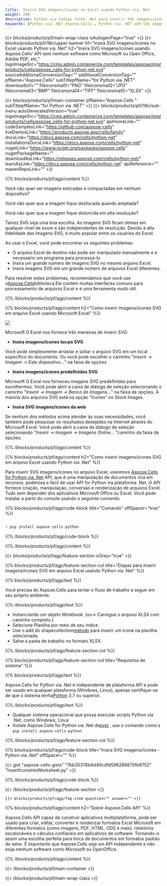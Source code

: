 ```yaml
---
title:  Insira SVG imagens/ícones no Excel usando Python via .Net
weight: 200
description: Python via Código fonte .Net para inserir SVG imagens/ícones no Excel.
keywords: [Python via .NET Aspose.Cells., Python via .NET add SVG images/Icons into Excel., Python via .NET insert SVG images/Icons into Excel., Python via .NET create SVG images/Icons in Excel]
---
```

{{< blocks/products/pf/main-wrap-class isAutogenPage="true" >}}
{{< blocks/products/pf/i18n/upper-banner h1="Insira SVG imagens/ícones no Excel usando Python via .Net" h2="Insira SVG imagens/ícones usando Aspose.Cells\' API sem nenhum software como Microsoft ou Open Office, Adobe PDF, etc." logoImageSrc="https://cms.admin.containerize.com/templates/aspose/img/products/cells/aspose_cells-for-python-net.svg" sourceAdditionalConversionTag="" additionalConversionTag="" pfName="Aspose.Cells" subTitlepfName="for Python via .NET" downloadUrl="" fileiconsmall1="PNG" fileiconsmall2="JPG" fileiconsmall3="BMP" fileiconsmall4="TIFF" fileiconsmall5="XLSX" >}}

{{< blocks/products/pf/main-container pfName="Aspose.Cells " subTitlepfName="for Python via .NET" >}}
{{< blocks/products/pf/i18n/sub-menu autoGeneratedVersion="true" logoImageSrc="https://cms.admin.containerize.com/templates/aspose/img/products/cells/aspose_cells-for-python-net.svg" apiHomeLink="" codeSamplesLink="https://github.com/aspose-cells" liveDemosLink="https://products.aspose.app/cells/family" docsLink="https://docs.aspose.com/cells/python-net" installationsDocsLink="https://docs.aspose.com/cells/python-net" nugetLink="https://www.nuget.org/packages/aspose.cells" nugetPackageName="" downloadAsLink="https://releases.aspose.com/cells/python-net/" learnAsLink="https://docs.aspose.com/cells/python-net" apiReference="" mavenRepoLink="" >}}

{{% blocks/products/pf/agp/content %}}

Você não quer ver imagens esticadas e compactadas em nenhum dispositivo?

Você não quer que a imagem fique desfocada quando ampliada?

Você não quer que a imagem fique distorcida em alta resolução?

Talvez SVG seja uma boa escolha. As imagens SVG ficam ótimas em qualquer nível de zoom e são independentes de resolução. Devido à alta fidelidade das imagens SVG, é muito popular entre os usuários do Excel.

Ao usar o Excel, você pode encontrar os seguintes problemas:

+ O arquivo Excel de destino não pode ser manipulado manualmente e é necessário um programa para processá-lo.
+ Insira um grande número de imagens SVG no mesmo arquivo Excel.
+ Insira imagens SVG em um grande número de arquivos Excel diferentes.

 Para resolver estes problemas, recomendamos que você use o[Aspose.Cells](https://products.aspose.com/cells/)biblioteca.Ele contém muitas interfaces comuns para processamento de arquivos Excel e é uma ferramenta muito útil.

{{% /blocks/products/pf/agp/content %}}

{{% blocks/products/pf/agp/content h2="Como inserir imagens/ícones SVG em arquivo Excel usando Microsoft Excel" %}}

![](/cells/pt/net/icons/insert-icons-to-excel/sample.png)

Microsoft O Excel nos fornece três maneiras de inserir SVG:

+  **Insira imagens/ícones locais SVG**

Você pode simplesmente arrastar e soltar o arquivo SVG em um local específico do documento. Ou você pode escolher o caminho "*Inserir -> Imagem -> Este dispositivo...*" na faixa de opções.

+  **Insira imagens/ícones predefinidos SVG**

Microsoft O Excel nos forneceu imagens SVG predefinidas para escolhermos. Você pode abrir a caixa de diálogo de seleção selecionando o caminho "*Inserir -> Imagem -> Banco de Imagens...*" na faixa de opções. A maioria dos arquivos SVG está na opção "Ícones" no Stock Images.

+  **Insira SVG imagens/ícones da web**

Se nenhum dos métodos acima atender às suas necessidades, você também pode pesquisar os resultados desejados na Internet através do Microsoft Excel. Você pode abrir a caixa de diálogo de seleção selecionando "*Inserir -> Imagem -> Imagens Online...* "caminho da faixa de opções.

{{% /blocks/products/pf/agp/content %}}

{{% blocks/products/pf/agp/content h2="Como inserir imagens/ícones SVG em arquivo Excel usando Python via .Net" %}}

 Para inserir SVG imagens/ícones no arquivo Excel, usaremos
 [Aspose.Cells for Python via .Net](https://pypi.org/project/aspose-cells-python/) 
 API, que é uma manipulação de documentos rica em recursos, poderosa e fácil de usar API for Python via plataforma .Net. O API fornece criação, manipulação, conversão e renderização de arquivos Excel. Tudo sem depender dos aplicativos Microsoft Office ou Excel. Você pode instalar a partir do console usando o seguinte comando.

{{% blocks/products/pf/agp/code-block title="Comando" offSpacer="true" %}}

```cs

> pip install aspose-cells-python

```

{{% /blocks/products/pf/agp/code-block %}}

{{% /blocks/products/pf/agp/content %}}

{{< blocks/products/pf/agp/feature-section isGrey="true" >}}

{{% blocks/products/pf/agp/feature-section-col title="Etapas para inserir imagens/ícones SVG em arquivo Excel usando Python via .Net" %}}

{{% blocks/products/pf/agp/text %}}

Você precisa do Aspose.Cells para tentar o fluxo de trabalho a seguir em seu próprio ambiente.

{{% /blocks/products/pf/agp/text %}}

+ Instanciando um objeto Workbook. (ou-> Carregue o arquivo XLSX com caminho completo.)
+ Selecione Planilha por meio de seu índice.
 + Use o add do shapecollection[método](https://reference.aspose.com/cells/python-net/aspose.cells.drawing/shapecollection/) para inserir um ícone na planilha selecionada.
+ Salve a pasta de trabalho no formato XLSX.

{{% /blocks/products/pf/agp/feature-section-col %}}

{{% blocks/products/pf/agp/feature-section-col title="Requisitos de sistema" %}}

{{% blocks/products/pf/agp/text %}}

 Aspose.Cells for Python via .Net é independente de plataforma API e pode ser usado em qualquer plataforma (Windows, Linux), apenas certifique-se de que o sistema tenha[Python](https://www.python.org/downloads/) 3,7 ou superior.
 
{{% /blocks/products/pf/agp/text %}}

-  Qualquer sistema operacional que possa executar scripts Python via .Net, como Windows, Linux
-  Instale Aspose.Cells for Python via .Net de<a href="https://pypi.org/project/aspose-cells-python/">pypi</a> , use o comando como:<code>$ pip install aspose-cells-python</code>.

{{% /blocks/products/pf/agp/feature-section-col %}}

{{% blocks/products/pf/agp/code-block title="Insira SVG imagens/ícones - Python via .Net" offSpacer="" %}}

{{< gist "aspose-cells-gists" "7bb30376b4d40cdfd596286870fb9752" "InsertIconsIntoWorksheet.py" >}}

{{% /blocks/products/pf/agp/code-block %}}

{{< /blocks/products/pf/agp/feature-section >}}

    {{< blocks/products/pf/agp/faq-item question="" answer="" >}}
 

<!-- aboutfile Starts -->

{{% blocks/products/pf/agp/content h2="Sobre Aspose.Cells API" %}}

Aspose.Cells API capaz de construir aplicativos multiplataforma, pode ser usado para criar, editar, converter e renderizar formatos Excel Microsoft em diferentes formatos (como imagens, PDF, HTML, ODS e mais). relatórios escalonáveis e cálculos confiáveis em aplicativos de software. Tornando-o assim uma escolha perfeita para troca de documentos em formatos padrão do setor. É importante que Aspose.Cells seja um API independente e não exija nenhum software como Microsoft ou OpenOffice.

{{% /blocks/products/pf/agp/content %}}



<!-- aboutfile Ends -->
<!--
{{< blocks/products/pf/agp/other-supported-section title="Other Supported Splitting Formats" subTitle="Using Python via .NET, One can also split large file into chunks of many other file formats including." >}}

{{< blocks/products/pf/agp/other-supported-section-item href="https://products.aspose.com/cells/net/splitter/ods/" name="ODS" description="OpenDocument Spreadsheet File" >}}
{{< blocks/products/pf/agp/other-supported-section-item href="https://products.aspose.com/cells/net/splitter/xls/" name="XLS" description="Excel Binary Format" >}}
{{< blocks/products/pf/agp/other-supported-section-item href="https://products.aspose.com/cells/net/splitter/xlsb/" name="XLSB" description="Binary Excel Workbook File" >}}
{{< blocks/products/pf/agp/other-supported-section-item href="https://products.aspose.com/cells/net/splitter/xlsm/" name="XLSM" description="Spreadsheet File" >}}

{{< /blocks/products/pf/agp/other-supported-section >}}

-->

{{< /blocks/products/pf/main-container >}}
    
{{< /blocks/products/pf/main-wrap-class >}}
